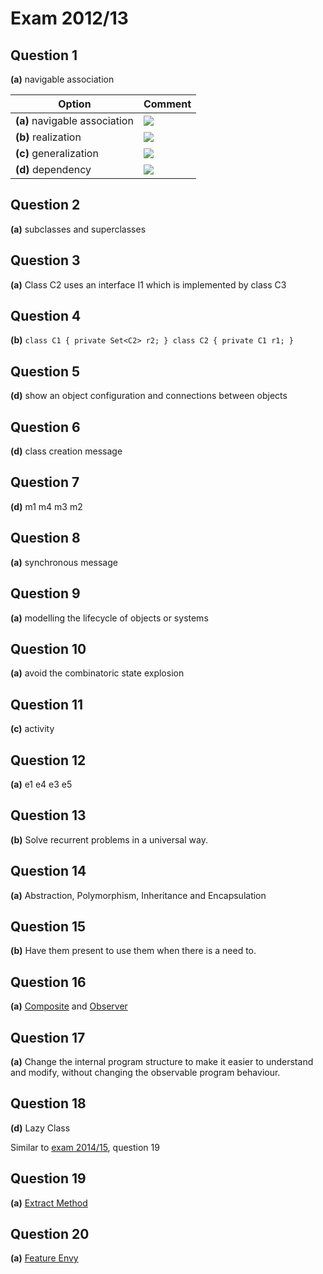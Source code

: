 # Exam 2012/13

## Question 1

**(a)** navigable association

| Option                        | Comment                                                                           |
|-------------------------------|-----------------------------------------------------------------------------------|
| **(a)** navigable association | ![](https://www.uml-diagrams.org/association/class-navigability-navigable.png)    |
| **(b)** realization           | ![](https://www.uml-diagrams.org/uml-core/class-interface-realization.png)        |
| **(c)** generalization        | ![](https://www.uml-diagrams.org/class-diagrams/class-generalizaion-separate.png) |
| **(d)** dependency            | ![](https://www.uml-diagrams.org/uml-core/class-dependency-usage.png)             |

## Question 2

**(a)** subclasses and superclasses

## Question 3

**(a)** Class C2 uses an interface I1 which is implemented by class C3

## Question 4

**(b)** `class C1 { private Set<C2> r2; } class C2 { private C1 r1; }`

## Question 5

**(d)** show an object configuration and connections between objects

## Question 6

**(d)** class creation message

## Question 7

**(d)** m1 m4 m3 m2

## Question 8

**(a)** synchronous message

## Question 9

**(a)** modelling the lifecycle of objects or systems

## Question 10

**(a)** avoid the combinatoric state explosion

## Question 11

**(c)** activity

## Question 12

**(a)** e1 e4 e3 e5

## Question 13

**(b)** Solve recurrent problems in a universal way.

## Question 14

**(a)** Abstraction, Polymorphism, Inheritance and Encapsulation

## Question 15

**(b)** Have them present to use them when there is a need to.

## Question 16

**(a)** [Composite](https://refactoring.guru/design-patterns/composite) and [Observer](https://refactoring.guru/design-patterns/observer)

## Question 17

**(a)** Change the internal program structure to make it easier to understand and modify, without changing the observable program behaviour.

## Question 18

**(d)** Lazy Class

Similar to [exam 2014/15](../2015/2015N-sol.md), question 19

## Question 19

**(a)** [Extract Method](https://refactoring.guru/extract-method)

## Question 20

**(a)** [Feature Envy](https://refactoring.guru/smells/feature-envy)
